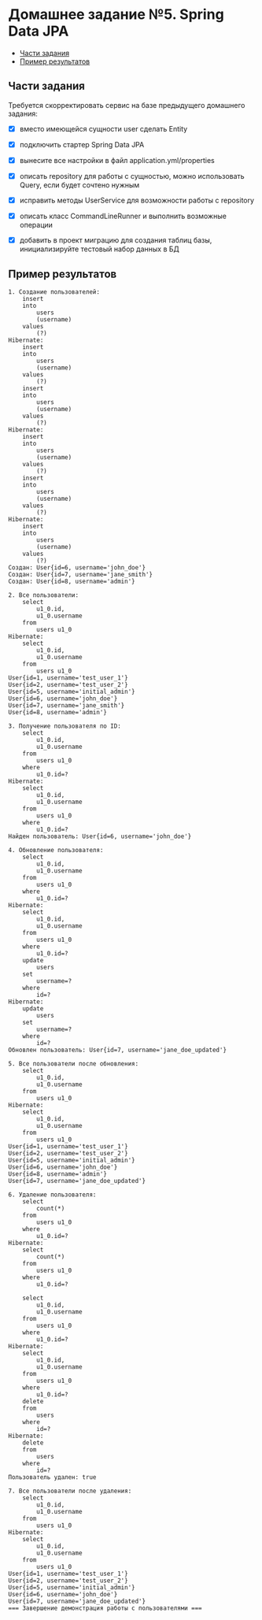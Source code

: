 # Домашнее задание №5. Spring Data JPA

* [Части задания](#части-задания)
* [Пример результатов](#пример-результатов)

## Части задания
Требуется скорректировать сервис на базе предыдущего домашнего задания:

- [X] вместо имеющейся сущности user сделать Entity

- [X] подключить стартер Spring Data JPA

- [X] вынесите все настройки в файл application.yml/properties

- [X] описать repository для работы с сущностью, можно использовать Query, если будет сочтено нужным

- [X] исправить методы UserService для возможности работы с repository

- [X] описать класс CommandLineRunner и выполнить возможные операции

- [X] добавить в проект миграцию для создания таблиц базы, инициализируйте тестовый набор данных в БД

## Пример результатов

```
1. Создание пользователей:
    insert 
    into
        users
        (username) 
    values
        (?)
Hibernate: 
    insert 
    into
        users
        (username) 
    values
        (?)
    insert 
    into
        users
        (username) 
    values
        (?)
Hibernate: 
    insert 
    into
        users
        (username) 
    values
        (?)
    insert 
    into
        users
        (username) 
    values
        (?)
Hibernate: 
    insert 
    into
        users
        (username) 
    values
        (?)
Создан: User{id=6, username='john_doe'}
Создан: User{id=7, username='jane_smith'}
Создан: User{id=8, username='admin'}

2. Все пользователи:
    select
        u1_0.id,
        u1_0.username 
    from
        users u1_0
Hibernate: 
    select
        u1_0.id,
        u1_0.username 
    from
        users u1_0
User{id=1, username='test_user_1'}
User{id=2, username='test_user_2'}
User{id=5, username='initial_admin'}
User{id=6, username='john_doe'}
User{id=7, username='jane_smith'}
User{id=8, username='admin'}

3. Получение пользователя по ID:
    select
        u1_0.id,
        u1_0.username 
    from
        users u1_0 
    where
        u1_0.id=?
Hibernate: 
    select
        u1_0.id,
        u1_0.username 
    from
        users u1_0 
    where
        u1_0.id=?
Найден пользователь: User{id=6, username='john_doe'}

4. Обновление пользователя:
    select
        u1_0.id,
        u1_0.username 
    from
        users u1_0 
    where
        u1_0.id=?
Hibernate: 
    select
        u1_0.id,
        u1_0.username 
    from
        users u1_0 
    where
        u1_0.id=?
    update
        users 
    set
        username=? 
    where
        id=?
Hibernate: 
    update
        users 
    set
        username=? 
    where
        id=?
Обновлен пользователь: User{id=7, username='jane_doe_updated'}

5. Все пользователи после обновления:
    select
        u1_0.id,
        u1_0.username 
    from
        users u1_0
Hibernate: 
    select
        u1_0.id,
        u1_0.username 
    from
        users u1_0
User{id=1, username='test_user_1'}
User{id=2, username='test_user_2'}
User{id=5, username='initial_admin'}
User{id=6, username='john_doe'}
User{id=8, username='admin'}
User{id=7, username='jane_doe_updated'}

6. Удаление пользователя:
    select
        count(*) 
    from
        users u1_0 
    where
        u1_0.id=?
Hibernate: 
    select
        count(*) 
    from
        users u1_0 
    where
        u1_0.id=?

    select
        u1_0.id,
        u1_0.username 
    from
        users u1_0 
    where
        u1_0.id=?
Hibernate: 
    select
        u1_0.id,
        u1_0.username 
    from
        users u1_0 
    where
        u1_0.id=?
    delete 
    from
        users 
    where
        id=?
Hibernate: 
    delete 
    from
        users 
    where
        id=?
Пользователь удален: true

7. Все пользователи после удаления:
    select
        u1_0.id,
        u1_0.username 
    from
        users u1_0
Hibernate: 
    select
        u1_0.id,
        u1_0.username 
    from
        users u1_0
User{id=1, username='test_user_1'}
User{id=2, username='test_user_2'}
User{id=5, username='initial_admin'}
User{id=6, username='john_doe'}
User{id=7, username='jane_doe_updated'}
=== Завершение демонстрация работы с пользователями ===
```